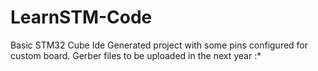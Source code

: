 # LearnSTM-Code

Basic STM32 Cube Ide Generated project with some pins configured for custom board. 
Gerber files to be uploaded in the next year :*
